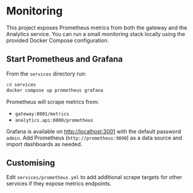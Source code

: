 # Monitoring

This project exposes Prometheus metrics from both the gateway and the Analytics service. You can run a small monitoring stack locally using the provided Docker Compose configuration.

## Start Prometheus and Grafana

From the `services` directory run:

```bash
cd services
docker compose up prometheus grafana
```

Prometheus will scrape metrics from:

- `gateway:8001/metrics`
- `analytics.api:8000/prometheus`

Grafana is available on [http://localhost:3001](http://localhost:3001) with the default password `admin`. Add Prometheus (`http://prometheus:9090`) as a data source and import dashboards as needed.

## Customising

Edit `services/prometheus.yml` to add additional scrape targets for other services if they expose metrics endpoints.
